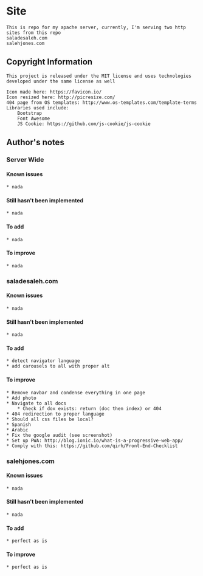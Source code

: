 # Site
	This is repo for my apache server, currently, I'm serving two http sites from this repo
	saladesaleh.com
	salehjones.com

## Copyright Information
	This project is released under the MIT license and uses technologies developed under the same license as well

	Icon made here: https://favicon.io/
	Icon resized here: http://picresize.com/
	404 page from OS templates: http://www.os-templates.com/template-terms
	Libraries used include:
		Bootstrap
		Font Awesome
		JS Cookie: https://github.com/js-cookie/js-cookie

## Author's notes
### Server Wide
#### Known issues
	* nada
#### Still hasn't been implemented
	* nada
#### To add
	* nada
#### To improve
	* nada

### saladesaleh.com
#### Known issues
	* nada
#### Still hasn't been implemented
	* nada
#### To add
	* detect navigator language
	* add carousels to all with proper alt
#### To improve
	* Remove navbar and condense everything in one page
	* Add photo
	* Navigate to all docs
		* Check if dox exists: return (doc then index) or 404
	* 404 redirection to proper language
	* Should all css files be local?
	* Spanish
	* Arabic
	* Fix the google audit (see screenshot)
	* Set up PWA: http://blog.ionic.io/what-is-a-progressive-web-app/
	* Comply with this: https://github.com/qirh/Front-End-Checklist

### salehjones.com
#### Known issues
	* nada
#### Still hasn't been implemented
	* nada
#### To add
	* perfect as is
#### To improve
	* perfect as is

